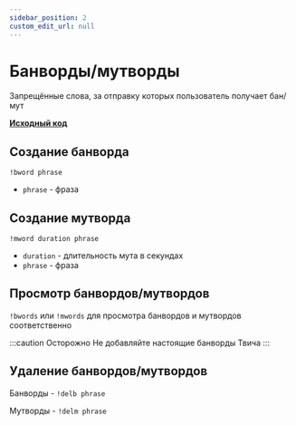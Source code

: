 ```yaml
---
sidebar_position: 2
custom_edit_url: null
---
```


# Банворды/мутворды

Запрещённые слова, за отправку которых пользователь получает бан/мут

**[Исходный код](https://github.com/Relanit/ModBoty/blob/master/ModBoty/cogs/banwords.py)**

## Создание банворда
`!bword phrase`
- `phrase` - фраза

## Создание мутворда
`!mword duration phrase`
- `duration` - длительность мута в секундах
- `phrase` - фраза

## Просмотр банвордов/мутвордов
`!bwords` или `!mwords` для просмотра банвордов и мутвордов соответственно

:::caution Осторожно
Не добавляйте настоящие банворды Твича
:::

## Удаление банвордов/мутвордов
Банворды - `!delb phrase`

Мутворды - `!delm phrase`